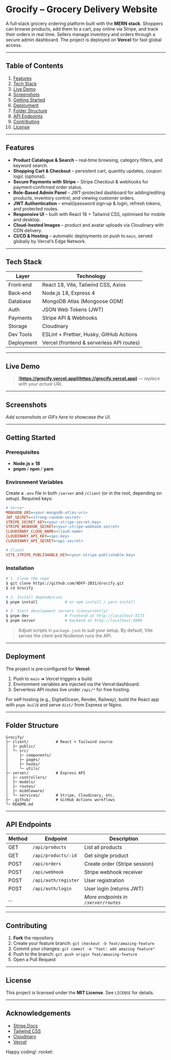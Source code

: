 # Grocify – Grocery Delivery Website

A full‑stack grocery ordering platform built with the **MERN stack**. Shoppers can browse products, add them to a cart, pay online via Stripe, and track their orders in real time. Sellers manage inventory and orders through a secure admin dashboard. The project is deployed on **Vercel** for fast global access.

---

## Table of Contents

1. [Features](#features)
2. [Tech Stack](#tech-stack)
3. [Live Demo](#live-demo)
4. [Screenshots](#screenshots)
5. [Getting Started](#getting-started)
6. [Deployment](#deployment)
7. [Folder Structure](#folder-structure)
8. [API Endpoints](#api-endpoints)
9. [Contributing](#contributing)
10. [License](#license)

---

## Features

* **Product Catalogue & Search** – real‑time browsing, category filters, and keyword search.
* **Shopping Cart & Checkout** – persistent cart, quantity updates, coupon logic (optional).
* **Secure Payments with Stripe** – Stripe Checkout & webhooks for payment‑confirmed order status.
* **Role‑Based Admin Panel** – JWT‑protected dashboard for adding/editing products, inventory control, and viewing customer orders.
* **JWT Authentication** – email/password sign‑up & login, refresh tokens, and protected routes.
* **Responsive UI** – built with React 18 + Tailwind CSS, optimised for mobile and desktop.
* **Cloud‑hosted Images** – product and avatar uploads via Cloudinary with CDN delivery.
* **CI/CD & Hosting** – automatic deployments on push to `main`, served globally by Vercel’s Edge Network.

---

## Tech Stack

| Layer      | Technology                                |
| ---------- | ----------------------------------------- |
| Front‑end  | React 18, Vite, Tailwind CSS, Axios       |
| Back‑end   | Node.js 18, Express 4                     |
| Database   | MongoDB Atlas (Mongoose ODM)              |
| Auth       | JSON Web Tokens (JWT)                     |
| Payments   | Stripe API & Webhooks                     |
| Storage    | Cloudinary                                |
| Dev Tools  | ESLint + Prettier, Husky, GitHub Actions  |
| Deployment | Vercel (frontend & serverless API routes) |

---

## Live Demo

> **[https://grocify.vercel.app](https://grocify.vercel.app)** — *replace with your actual URL*

---

## Screenshots

*Add screenshots or GIFs here to showcase the UI.*

---

## Getting Started

### Prerequisites

* **Node.js ≥ 18**
* **pnpm** / **npm** / **yarn**

### Environment Variables

Create a `.env` file in both `/server` and `/client` (or in the root, depending on setup). Required keys:

```ini
# Server
MONGODB_URI=<your‑mongodb‑atlas‑uri>
JWT_SECRET=<strong‑random‑secret>
STRIPE_SECRET_KEY=<your‑stripe‑secret‑key>
STRIPE_WEBHOOK_SECRET=<your‑stripe‑webhook‑secret>
CLOUDINARY_CLOUD_NAME=<cloud-name>
CLOUDINARY_API_KEY=<api-key>
CLOUDINARY_API_SECRET=<api-secret>

# Client
VITE_STRIPE_PUBLISHABLE_KEY=<your‑stripe‑publishable‑key>
```

### Installation

```bash
# 1. Clone the repo
$ git clone https://github.com/9DFF-2B31/Grocify.git
$ cd Grocify

# 2. Install dependencies
$ pnpm install            # or npm install / yarn install

# 3. Start development servers (concurrently)
$ pnpm dev                # frontend at http://localhost:5173
$ pnpm server             # backend at http://localhost:5000
```

> Adjust scripts in `package.json` to suit your setup. By default, Vite serves the client and Nodemon runs the API.

---

## Deployment

The project is pre‑configured for **Vercel**:

1. Push to `main` ➜ Vercel triggers a build.
2. Environment variables are injected via the Vercel dashboard.
3. Serverless API routes live under `/api/*` for free hosting.

For self‑hosting (e.g., DigitalOcean, Render, Railway), build the React app with `pnpm build` and serve `dist/` from Express or Nginx.

---

## Folder Structure

```
Grocify/
├─ client/            # React + Tailwind source
│  ├─ public/
│  └─ src/
│     ├─ components/
│     ├─ pages/
│     ├─ hooks/
│     └─ utils/
├─ server/            # Express API
│  ├─ controllers/
│  ├─ models/
│  ├─ routes/
│  ├─ middleware/
│  └─ services/       # Stripe, Cloudinary, etc.
├─ .github/           # GitHub Actions workflows
└─ README.md
```

---

## API Endpoints

| Method | Endpoint             | Description                          |
| ------ | -------------------- | ------------------------------------ |
| GET    | `/api/products`      | List all products                    |
| GET    | `/api/products/:id`  | Get single product                   |
| POST   | `/api/orders`        | Create order (Stripe session)        |
| POST   | `/api/webhook`       | Stripe webhook receiver              |
| POST   | `/api/auth/register` | User registration                    |
| POST   | `/api/auth/login`    | User login (returns JWT)             |
| ...    |                      | *More endpoints in `/server/routes`* |

---

## Contributing

1. **Fork** the repository
2. Create your feature branch: `git checkout -b feat/amazing-feature`
3. Commit your changes: `git commit -m "feat: add amazing feature"`
4. Push to the branch: `git push origin feat/amazing-feature`
5. Open a Pull Request

---

## License

This project is licensed under the **MIT License**. See `LICENSE` for details.

---

## Acknowledgements

* [Stripe Docs](https://stripe.com/docs)
* [Tailwind CSS](https://tailwindcss.com)
* [Cloudinary](https://cloudinary.com)
* [Vercel](https://vercel.com)

Happy coding! \:rocket:
